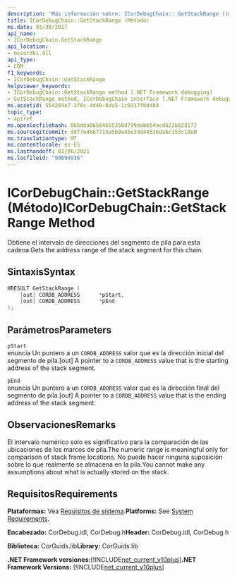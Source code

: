 ```yaml
---
description: 'Más información sobre: ICorDebugChain:: GetStackRange ((método)'
title: ICorDebugChain::GetStackRange (Método)
ms.date: 03/30/2017
api_name:
- ICorDebugChain.GetStackRange
api_location:
- mscordbi.dll
api_type:
- COM
f1_keywords:
- ICorDebugChain::GetStackRange
helpviewer_keywords:
- ICorDebugChain::GetStackRange method [.NET Framework debugging]
- GetStackRange method, ICorDebugChain interface [.NET Framework debugging]
ms.assetid: 554284e7-3f6c-4d40-8da5-1c9317fbd484
topic_type:
- apiref
ms.openlocfilehash: 066dda06564655350d799dabb54acd622b828172
ms.sourcegitcommit: ddf7edb67715a5b9a45e3dd44536dabc153c1de0
ms.translationtype: MT
ms.contentlocale: es-ES
ms.lasthandoff: 02/06/2021
ms.locfileid: "99694936"
---
```

# <a name="icordebugchaingetstackrange-method"></a><span data-ttu-id="a554e-103">ICorDebugChain::GetStackRange (Método)</span><span class="sxs-lookup"><span data-stu-id="a554e-103">ICorDebugChain::GetStackRange Method</span></span>

<span data-ttu-id="a554e-104">Obtiene el intervalo de direcciones del segmento de pila para esta cadena.</span><span class="sxs-lookup"><span data-stu-id="a554e-104">Gets the address range of the stack segment for this chain.</span></span>  
  
## <a name="syntax"></a><span data-ttu-id="a554e-105">Sintaxis</span><span class="sxs-lookup"><span data-stu-id="a554e-105">Syntax</span></span>  
  
```cpp  
HRESULT GetStackRange (  
    [out] CORDB_ADDRESS      *pStart,
    [out] CORDB_ADDRESS      *pEnd  
);  
```  
  
## <a name="parameters"></a><span data-ttu-id="a554e-106">Parámetros</span><span class="sxs-lookup"><span data-stu-id="a554e-106">Parameters</span></span>  

 `pStart`  
 <span data-ttu-id="a554e-107">enuncia Un puntero a un `CORDB_ADDRESS` valor que es la dirección inicial del segmento de pila.</span><span class="sxs-lookup"><span data-stu-id="a554e-107">[out] A pointer to a `CORDB_ADDRESS` value that is the starting address of the stack segment.</span></span>  
  
 `pEnd`  
 <span data-ttu-id="a554e-108">enuncia Un puntero a un `CORDB_ADDRESS` valor que es la dirección final del segmento de pila.</span><span class="sxs-lookup"><span data-stu-id="a554e-108">[out] A pointer to a `CORDB_ADDRESS` value that is the ending address of the stack segment.</span></span>  
  
## <a name="remarks"></a><span data-ttu-id="a554e-109">Observaciones</span><span class="sxs-lookup"><span data-stu-id="a554e-109">Remarks</span></span>  

 <span data-ttu-id="a554e-110">El intervalo numérico solo es significativo para la comparación de las ubicaciones de los marcos de pila.</span><span class="sxs-lookup"><span data-stu-id="a554e-110">The numeric range is meaningful only for comparison of stack frame locations.</span></span> <span data-ttu-id="a554e-111">No puede hacer ninguna suposición sobre lo que realmente se almacena en la pila.</span><span class="sxs-lookup"><span data-stu-id="a554e-111">You cannot make any assumptions about what is actually stored on the stack.</span></span>  
  
## <a name="requirements"></a><span data-ttu-id="a554e-112">Requisitos</span><span class="sxs-lookup"><span data-stu-id="a554e-112">Requirements</span></span>  

 <span data-ttu-id="a554e-113">**Plataformas:** Vea [Requisitos de sistema](../../get-started/system-requirements.md).</span><span class="sxs-lookup"><span data-stu-id="a554e-113">**Platforms:** See [System Requirements](../../get-started/system-requirements.md).</span></span>  
  
 <span data-ttu-id="a554e-114">**Encabezado:** CorDebug.idl, CorDebug.h</span><span class="sxs-lookup"><span data-stu-id="a554e-114">**Header:** CorDebug.idl, CorDebug.h</span></span>  
  
 <span data-ttu-id="a554e-115">**Biblioteca:** CorGuids.lib</span><span class="sxs-lookup"><span data-stu-id="a554e-115">**Library:** CorGuids.lib</span></span>  
  
 <span data-ttu-id="a554e-116">**.NET Framework versiones:**[!INCLUDE[net_current_v10plus](../../../../includes/net-current-v10plus-md.md)]</span><span class="sxs-lookup"><span data-stu-id="a554e-116">**.NET Framework Versions:** [!INCLUDE[net_current_v10plus](../../../../includes/net-current-v10plus-md.md)]</span></span>
